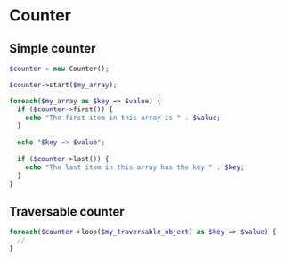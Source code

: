# Counter

## Simple counter

```php
$counter = new Counter();

$counter->start($my_array);

foreach($my_array as $key => $value) {
  if ($counter->first()) {
    echo "The first item in this array is " . $value;
  }
  
  echo "$key => $value";
  
  if ($counter->last()) {
    echo "The last item in this array has the key " . $key;
  }
}
```

## Traversable counter

```php
foreach($counter->loop($my_traversable_object) as $key => $value) {
  //
}
```
